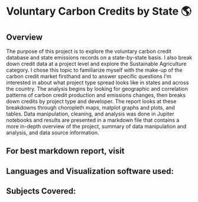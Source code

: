 # Voluntary Carbon Credits by State :earth_americas:


## Overview
The purpose of this project is to explore the voluntary carbon credit database and state emissions records on a state-by-state basis. I also break down credit data at a project level and explore the Sustainable Agriculture category. I chose this topic to familiarize myself with the make-up of the carbon credit market firsthand and to answer specific questions I'm interested in about what project type spread looks like in states and across the country. The analysis begins by looking for geographic and correlation patterns of carbon credit production and emissions changes, then breaks down credits by project type and developer. The report looks at these breakdowns through choropleth maps, matplot graphs and plots, and tables.  Data manipulation, cleaning, and analysis was done in Jupiter notebooks and results are presented in a markdown file that contains a more in-depth overview of the project, summary of data manipulation and analysis, and data source information. 

## For best markdown report, visit 

## Languages and Visualization software used: 

## Subjects Covered:


